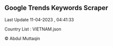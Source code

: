 

## Google Trends Keywords Scraper 
 
Last Update 11-04-2023 , 04:41:33

Country List :
VIETNAM.json



© Abdul Muttaqin 
